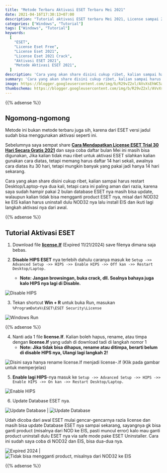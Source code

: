 ```yaml
---
title: "Metode Terbaru Aktivasi ESET Terbaru Mei 2021"
date: 2021-04-16T17:30:13+07:00
description: "Tutorial aktivasi ESET terbaru Mei 2021, License sampai 2024"
categories: ["Windows", "Tutorial"]
tags: ["Windows", "Tutorial"]
keywords:
  [
    "ESET",
    "License Eset Free",
    "License Eset 2021",
    "License Eset 2021 Crack",
    "Aktivasi ESET 2021",
    "Metode Aktivasi ESET 2021",
  ]
description: 'Cara yang akan share disini cukup ribet, kalian sampai harus restart Desktop/Laptop-nya dua kali, tetapi cara ini paling aman dari razia, karena saya sudah hampir pakai 2 bulan database ESET nya masih bisa update, walaupun kalian tidak bisa mengganti product ESET nya, misal dari NOD32 ke EIS kalian harus uninstall dulu NOD32 nya lalu install EIS dan ikuti lagi langkah aktivasi nya dari awal.'
summary: 'Cara yang akan share disini cukup ribet, kalian sampai harus restart Desktop/Laptop-nya dua kali, tetapi cara ini paling aman dari razia, karena saya sudah hampir pakai 2 bulan database ESET nya masih bisa update, walaupun kalian tidak bisa mengganti product ESET nya, misal dari NOD32 ke EIS kalian harus uninstall dulu NOD32 nya lalu install EIS dan ikuti lagi langkah aktivasi nya dari awal.'
image: https://blogger.googleusercontent.com/img/b/R29vZ2xl/AVvXsEhWC5avCz0cwTEn2sSmbqkUdlzgI9uDCRKxEh7WqXAxp1ECTDpDfCSk_QjwZAci-DcLk2Zi-eG0rQFNmWebUsMHM6BsRBHB_FQog2G7T7o10xtuJ-7zVki3IIotjIyzqNItNXgkRB5NRRzHuQvFdSubgWcTJBD7I8vlaBtyBqBaANo6RFPClXTKqwC8U_1s/s80-rw/eset-logo.png
thumbschema: https://blogger.googleusercontent.com/img/b/R29vZ2xl/AVvXsEhWC5avCz0cwTEn2sSmbqkUdlzgI9uDCRKxEh7WqXAxp1ECTDpDfCSk_QjwZAci-DcLk2Zi-eG0rQFNmWebUsMHM6BsRBHB_FQog2G7T7o10xtuJ-7zVki3IIotjIyzqNItNXgkRB5NRRzHuQvFdSubgWcTJBD7I8vlaBtyBqBaANo6RFPClXTKqwC8U_1s/s0/eset-logo.png
---
```


{{% adsense %}}

## Ngomong-ngomong

Metode ini bukan metode terbaru juga sih, karena dari ESET versi jadul sudah bisa menggunakan aktivasi seperti ini.

Sebelumnya saya sempat share __[Cara Mendapatkan License ESET Trial 30 Hari Secara Gratis 2021](/cara-mendapatkan-license-eset-trial-30-hari-secara-gratis-2021/)__ dan saya coba daftar bulan Mei ini masih bisa digunakan, Jika kalian tidak mau ribet untuk aktivasi ESET silahkan kalian gunakan cara diatas, tetapi memang harus daftar 14 hari sekali, awalnya cara diatas itu 30 hari, tetapi mungkin banyak yang pakai jadi hanya 14 hari sekarang.

Cara yang akan share disini cukup ribet, kalian sampai harus restart Desktop/Laptop-nya dua kali, tetapi cara ini paling aman dari razia, karena saya sudah hampir pakai 2 bulan database ESET nya masih bisa update, walaupun kalian tidak bisa mengganti product ESET nya, misal dari NOD32 ke EIS kalian harus uninstall dulu NOD32 nya lalu install EIS dan ikuti lagi langkah aktivasi nya dari awal.

{{% adsense %}}

## Tutorial Aktivasi ESET

1. Download file __[license.lf](https://firebasestorage.googleapis.com/v0/b/rmdhnreza.appspot.com/o/Files%2Flicense.lf?alt=media&token=dfec78d3-c830-4aa9-ac1a-4e768a3192ab)__ (Expired 11/21/2024) save filenya dimana saja bebas.

2. __Disable HIPS ESET__ nya terlebih dahulu caranya masuk ke `Setup ->> Advanced Setup ->> HIPS ->> Enable HIPS ->> Off kan ->> Restart Desktop/Laptop.`
   - __Note: Jangan browsingan, buka crack, dll. Soalnya bahaya juga kalo HIPS nya lagi di Disable.__

![Disable HIPS](https://blogger.googleusercontent.com/img/b/R29vZ2xl/AVvXsEjmVmHaV7XVHnCg0x4Sy8_e7L3K_C-nfa-2IqNYXaNGdgd5nE0bFkySgJRJDByUhXTZtxm03qRanzU7eJ2M706kTOYSecX4H8L_9KLsLaQLRkfZL-RSu2Q_krWjtQpTos7U6dm-AOn5crvH-FKen6XfvJviCb7fCdWnEXkKQ7cup3gH_XfPRl8Gp7H61Hwm/s0/1.jpeg)

3. Tekan shortcut __Win + R__ untuk buka Run, masukan `%ProgramData%\ESET\ESET Security\License`

![Windows Run](https://blogger.googleusercontent.com/img/b/R29vZ2xl/AVvXsEgPn7Xb-MR4ja7rYo88ySNm31v8fy3FklkGszLf7wsv70LyOCb77l30l-DU-LAzEEQnKLgT8acXvt-LAe2Zcd2zqdSx74DAmuVmHJQTmeQaI1L_FDjz3Iw2vF7GM5-VFXAOJp0mBP7A8aNJGFA56_tH9KAHhDhpJ-O3ylAQpmFcepQ-TByQb3mAA7e_aovF/s0/2.jpeg)

{{% adsense %}}

4. Nanti ada 1 file __license.lf__. Kalian boleh hapus, rename, atau timpa dengan __license.lf__ yang udah di download tadi di langkah nomor 1
   - __Note: Jika tidak bisa dihapus, rename atau ditimpa, berarti belum di disable HIPS nya, Ulangi lagi langkah 2!__

![Disini saya hanya rename license.lf menjadi license-.lf (Klik pada gambar untuk memperjelas)](https://blogger.googleusercontent.com/img/b/R29vZ2xl/AVvXsEh9Vm6fCs0MEWkf9v9zGengFeNNew8qzBrrNmJd5SyBBuMv18YjEbSReywsMSZUSvS-FRWKF77R__PnMLQZrhPicmVpTvZ0LCgCGFeRlJRk_VIX2aUNrWC5kUiCNXBY8AwniJLheTbOc4dJG5h6RW9lOH22g1tNfQmiV_q6ynXgEAFbg-VZayy-liU-2kpP/s0/3.jpeg)

5. __Enable lagi HIPS__-nya masuk ke `Setup ->> Advanced Setup ->> HIPS ->> Enable HIPS ->> On kan ->> Restart Desktop/Laptop.`

![Enable HIPS](https://blogger.googleusercontent.com/img/b/R29vZ2xl/AVvXsEjvUkl1-qmwKC2TDoOx8xIzVXlIsgyVwDj8w4UYhUC9dPTC3wziIvQnSbPMZSZ-kLXCc90FYSPQdkQtP_oLODRCWdwOWsmisu3pIrVC78IjsGViSpXQjxfpApKy-9uGel5RVHE7q5UU5ciaH-mvYRAhPT9Cd3zGlXDk0H-LvVdaTFOz0acNIpuW0PKblbJ3/s0/4.jpeg)

6. Update Database ESET nya.

![Update Database](https://blogger.googleusercontent.com/img/b/R29vZ2xl/AVvXsEh4SFmxFnfUJZMZv9pNIFXBal-jvFriQztpHhvyQbgkrk_LdxisyR8dkpwzBj2W2kYVg-JTVpGFCe-w04K47gRvlpOVpUdIafnkaQDyWF3ZiXv9NF3HJ12alA0YDavjGfwM6EETTv9ZhN9bvh03c08fBhvPuXGyXUivbr5cZIk470L7fg8NUzGOMxDfX8AH/s0/7.jpeg) | ![Update Database](https://blogger.googleusercontent.com/img/b/R29vZ2xl/AVvXsEh4Fybgbg0nRnHUezjQgKm-T-XYYSs-V1cce2D2U-GncW4oVdhIdtXK7XHc9kegUqoevhVlpnW4NrkXDzQf5UuyFmo6zkc0OeuzlPN6FqPkotQIgRUS4LLJ24P6DyzMOlRCuDreN0aUc1oYo7OzEeOw_jetFCxyP9mJhtE4vCXHz2Kna-bD_UnW0vBQKVap/s0/8.jpeg)

Udah dicoba dari awal ESET mulai gencar-gencarnya razia license dan masih bisa update Database ESET nya sampai sekarang, sayangnya gk bisa ganti product (misalnya dari NOD ke EIS, pasti muncul error) kalo mau ganti product uninstall dulu ESET nya via safe mode pake ESET Uninstaller. Cara ini sudah saya coba di NOD32 dan EIS, bisa dua-dua nya.

![Expired 2024](https://blogger.googleusercontent.com/img/b/R29vZ2xl/AVvXsEgsIEr2wGy8t7OPYce34xutZtDki91wSBRBX0p0U-hDjJGeNLCm6Eh0lLMrg4SksUCKdAC-yKR8tuPqMXCZXCgSdPhhikzDLledAl56TY_gkFIyV5cBHCJKpWr5iO2bUeKROTanIpi8uEyodEMvxnb23CQjc-Kiv_36qBa-7ayTSjbhM7Mvd8t7IC7Jhw-0/s0/5.jpeg) | ![Tidak bisa mengganti product, misalnya dari NOD32 ke EIS](https://blogger.googleusercontent.com/img/b/R29vZ2xl/AVvXsEiQcL3q78b92btOhd_KznYze5StxRH5jhVM3NYpdGLgZOSr8yTWbYnVZ4Y1t4BaEqkqWX6NhpdDuh_tgZ3CvIQlTUVqcW27GGAAs4GJP7ZUlPon3HttG_6QCZ-Jz2ZJipvyRcF96lX1d8ybdot4ATKxNN-FmmU6qoMtNKT0ZgCKWaE4gXCBmpKly1Z3kl2e/s0/6.jpeg)

{{% adsense %}}
